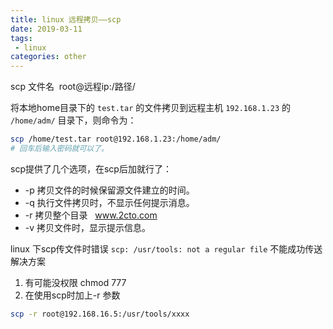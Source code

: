 ```yaml
---
title: linux 远程拷贝——scp
date: 2019-03-11
tags:
 - linux        
categories: other
---
```


scp 文件名  root@远程ip:/路径/ 

将本地home目录下的 `test.tar` 的文件拷贝到远程主机 `192.168.1.23` 的 `/home/adm/` 目录下，则命令为：

```bash
scp /home/test.tar root@192.168.1.23:/home/adm/
# 回车后输入密码就可以了。
```

scp提供了几个选项，在scp后加就行了：
 
- -p 拷贝文件的时候保留源文件建立的时间。 
- -q 执行文件拷贝时，不显示任何提示消息。 
- -r 拷贝整个目录   www.2cto.com  
- -v 拷贝文件时，显示提示信息。

linux 下scp传文件时错误 `scp: /usr/tools: not a regular file` 不能成功传送 解决方案

1. 有可能没权限 chmod 777
2. 在使用scp时加上-r 参数

```bash
scp -r root@192.168.16.5:/usr/tools/xxxx
```
